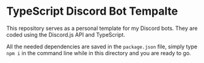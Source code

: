 # TypeScript Discord Bot Tempalte

This repository serves as a personal template for my Discord bots. 
They are coded using the Discord.js API and TypeScript.


All the needed dependencies are saved in the `package.json` file, simply type `npm i` in the command line while in this directory and you are ready to go.